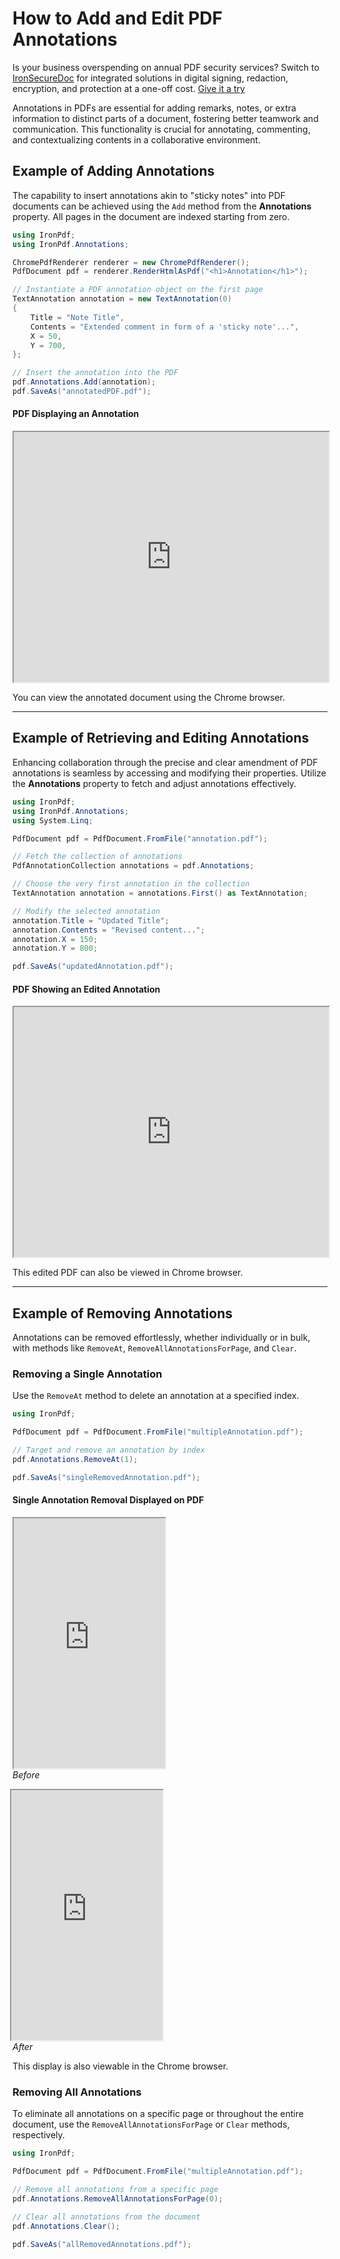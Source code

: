 # How to Add and Edit PDF Annotations

<div class="alert alert-info iron-variant-1" role="alert">
	Is your business overspending on annual PDF security services? Switch to <a href="https://ironsoftware.com/enterprise/securedoc/">IronSecureDoc</a> for integrated solutions in digital signing, redaction, encryption, and protection at a one-off cost. <a href="https://ironsoftware.com/enterprise/securedoc/docs/">Give it a try</a>
</div>

Annotations in PDFs are essential for adding remarks, notes, or extra information to distinct parts of a document, fostering better teamwork and communication. This functionality is crucial for annotating, commenting, and contextualizing contents in a collaborative environment.

## Example of Adding Annotations

The capability to insert annotations akin to "sticky notes" into PDF documents can be achieved using the `Add` method from the **Annotations** property. All pages in the document are indexed starting from zero.

```cs
using IronPdf;
using IronPdf.Annotations;

ChromePdfRenderer renderer = new ChromePdfRenderer();
PdfDocument pdf = renderer.RenderHtmlAsPdf("<h1>Annotation</h1>");

// Instantiate a PDF annotation object on the first page
TextAnnotation annotation = new TextAnnotation(0)
{
    Title = "Note Title",
    Contents = "Extended comment in form of a 'sticky note'...",
    X = 50,
    Y = 700,
};

// Insert the annotation into the PDF
pdf.Annotations.Add(annotation);
pdf.SaveAs("annotatedPDF.pdf");
```

#### PDF Displaying an Annotation

<iframe loading="lazy" src="https://ironpdf.com/static-assets/pdf/how-to/annotations/annotation.pdf" width="100%" height="400px">
</iframe>

You can view the annotated document using the Chrome browser.

<hr class="separator">

## Example of Retrieving and Editing Annotations

Enhancing collaboration through the precise and clear amendment of PDF annotations is seamless by accessing and modifying their properties. Utilize the **Annotations** property to fetch and adjust annotations effectively.

```cs
using IronPdf;
using IronPdf.Annotations;
using System.Linq;

PdfDocument pdf = PdfDocument.FromFile("annotation.pdf");

// Fetch the collection of annotations
PdfAnnotationCollection annotations = pdf.Annotations;

// Choose the very first annotation in the collection
TextAnnotation annotation = annotations.First() as TextAnnotation;

// Modify the selected annotation
annotation.Title = "Updated Title";
annotation.Contents = "Revised content...";
annotation.X = 150;
annotation.Y = 800;

pdf.SaveAs("updatedAnnotation.pdf");
```

#### PDF Showing an Edited Annotation

<iframe loading="lazy" src="https://ironpdf.com/static-assets/pdf/how-to/annotations/editedAnnotation.pdf" width="100%" height="400px">
</iframe>

This edited PDF can also be viewed in Chrome browser.

<hr class="separator">

## Example of Removing Annotations

Annotations can be removed effortlessly, whether individually or in bulk, with methods like `RemoveAt`, `RemoveAllAnnotationsForPage`, and `Clear`.

### Removing a Single Annotation

Use the `RemoveAt` method to delete an annotation at a specified index.

```cs
using IronPdf;

PdfDocument pdf = PdfDocument.FromFile("multipleAnnotation.pdf");

// Target and remove an annotation by index
pdf.Annotations.RemoveAt(1);

pdf.SaveAs("singleRemovedAnnotation.pdf");
```

#### Single Annotation Removal Displayed on PDF

<div class="competitors-section__wrapper-even-1">
    <div class="competitors__card" style="width: 48%;">
        <iframe loading="lazy" src="https://ironpdf.com/static-assets/pdf/how-to/annotations/multipleAnnotation.pdf#zoom=70" width="100%" height="400px" align="left"></iframe>
        <p class="competitors__download-link" style="color: #181818; font-style: italic;">
            Before
        </p>
    </div>
    <div class="competitors__card" style="width: 48%;">
        <iframe loading="lazy" src="https://ironpdf.com/static-assets/pdf/how-to/annotations/removeSingleAnnotation.pdf#zoom=70" width="100%" height="400px" align="right"></iframe>
        <p class="competitors__download-link" style="color: #181818; font-style: italic;">
            After
        </p>
    </div>
</div> 

This display is also viewable in the Chrome browser.

### Removing All Annotations

To eliminate all annotations on a specific page or throughout the entire document, use the `RemoveAllAnnotationsForPage` or `Clear` methods, respectively.

```cs
using IronPdf;

PdfDocument pdf = PdfDocument.FromFile("multipleAnnotation.pdf");

// Remove all annotations from a specific page
pdf.Annotations.RemoveAllAnnotationsForPage(0);

// Clear all annotations from the document
pdf.Annotations.Clear();

pdf.SaveAs("allRemovedAnnotations.pdf");
```